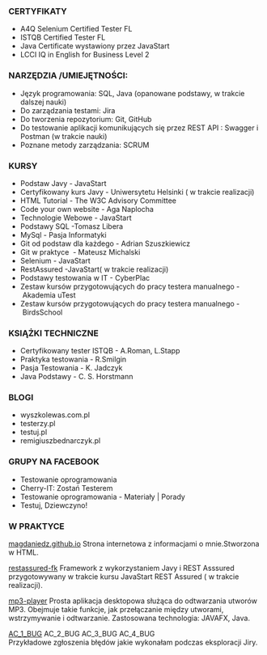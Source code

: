 ### CERTYFIKATY

* A4Q Selenium Certified Tester FL
* ISTQB Certified Tester FL
* Java Certificate wystawiony przez JavaStart
* LCCI IQ in English for Business Level 2 

### NARZĘDZIA /UMIEJĘTNOŚCI:

* Język programowania: SQL, Java (opanowane podstawy, w trakcie dalszej nauki)
*  Do zarządzania testami:  Jira
* Do tworzenia repozytorium: Git, GitHub
* Do testowanie aplikacji komunikujących się przez REST API : Swagger i Postman (w trakcie nauki)
 * Poznane metody zarządzania: SCRUM

### KURSY

* Podstaw Javy - JavaStart
* Certyfikowany kurs Javy - Uniwersytetu Helsinki ( w trakcie realizacji)
* HTML Tutorial - The W3C Advisory Committee
* Code your own website - Aga Naplocha
* Technologie Webowe - JavaStart
* Podstawy SQL -Tomasz Libera
* MySql - Pasja Informatyki 
* Git od podstaw dla każdego - Adrian Szuszkiewicz 
* Git w praktyce  - Mateusz Michalski
* Selenium - JavaStart 
* RestAssured -JavaStart( w trakcie realizacji)
* Podstawy testowania w IT - CyberPlac 
* Zestaw kursów przygotowujących do pracy testera manualnego -  Akademia uTest
* Zestaw kursów przygotowujących do pracy testera manualnego -  BirdsSchool

### KSIĄŻKI TECHNICZNE

* Certyfikowany tester ISTQB - A.Roman, L.Stapp
* Praktyka testowania  - R.Smilgin
* Pasja Testowania - K. Jadczyk
* Java Podstawy - C. S. Horstmann

### BLOGI

* wyszkolewas.com.pl
 * testerzy.pl
* testuj.pl
* remigiuszbednarczyk.pl

### GRUPY NA FACEBOOK

* Testowanie oprogramowania
* Cherry-IT: Zostań Testerem
* Testowanie oprogramowania - Materiały | Porady 
* Testuj, Dziewczyno! 


### W PRAKTYCE

[magdaniedz.github.io](https://magdaniedz.github.io/)
Strona internetowa z informacjami o mnie.Stworzona w HTML.

[restassured-fk](https://github.com/Magdaniedz/restassured-fk)
Framework z wykorzystaniem Javy i  REST Asssured przygotowywany w trakcie kursu JavaStart REST Assured ( w trakcie realizacji).

[mp3-player](https://github.com/Magdaniedz/mp3player)
Prosta aplikacja desktopowa służąca do odtwarzania utworów MP3. Obejmuje takie funkcje, jak przełączanie między utworami, wstrzymywanie i odtwarzanie. Zastosowana technologia: JAVAFX, Java.

[AC_1_BUG](https://github.com/Magdaniedz/mp3player)  AC_2_BUG AC_3_BUG  AC_4_BUG  
Przykładowe zgłoszenia błędów jakie wykonałam podczas eksploracji Jiry.
